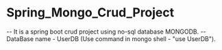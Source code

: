 # Spring_Mongo_Crud_Project

-- It is a spring boot crud project using no-sql database MONGODB.
-- DataBase name - UserDB (Use command in mongo shell - "use UserDB").
